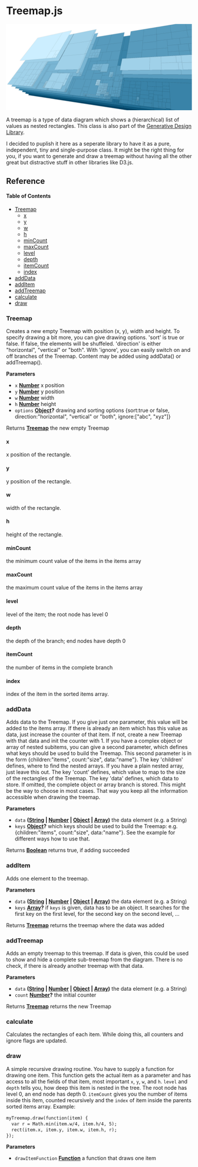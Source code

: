 # Treemap.js

![Cover](images/cover.png)

A treemap is a type of data diagram  which shows a (hierarchical) list of values as nested rectangles. This class is also part of the [Generative Design Library](https://github.com/generative-design/generative-design-library.js).

I decided to puplish it here as a seperate library to have it as a pure, independent, tiny and single-purpose class. It might be the right thing for you, if you want to generate and draw a treemap without having all the other great but distractive stuff in other libraries like D3.js.

## Reference

<!-- Generated by documentation.js. Update this documentation by updating the source code. -->

#### Table of Contents

-   [Treemap](#treemap)
    -   [x](#x)
    -   [y](#y)
    -   [w](#w)
    -   [h](#h)
    -   [minCount](#mincount)
    -   [maxCount](#maxcount)
    -   [level](#level)
    -   [depth](#depth)
    -   [itemCount](#itemcount)
    -   [index](#index)
-   [addData](#adddata)
-   [addItem](#additem)
-   [addTreemap](#addtreemap)
-   [calculate](#calculate)
-   [draw](#draw)

### Treemap

Creates a new empty Treemap with position (x, y), width and height. 
To specify drawing a bit more, you can give drawing options. 'sort' is true or false. If false, the elements will be shuffeled.
'direction' is either "horizontal", "vertical" or "both". With 'ignore', you can easily switch on and off branches of the Treemap. 
Content may be added using addData() or addTreemap().

**Parameters**

-   `x` **[Number](https://developer.mozilla.org/docs/Web/JavaScript/Reference/Global_Objects/Number)** x position
-   `y` **[Number](https://developer.mozilla.org/docs/Web/JavaScript/Reference/Global_Objects/Number)** y position
-   `w` **[Number](https://developer.mozilla.org/docs/Web/JavaScript/Reference/Global_Objects/Number)** width
-   `h` **[Number](https://developer.mozilla.org/docs/Web/JavaScript/Reference/Global_Objects/Number)** height
-   `options` **[Object](https://developer.mozilla.org/docs/Web/JavaScript/Reference/Global_Objects/Object)?** drawing and sorting options {sort:true or false, direction:"horizontal", "vertical" or "both", ignore:["abc", "xyz"]}

Returns **[Treemap](#treemap)** the new empty Treemap

#### x

x position of the rectangle.

#### y

y position of the rectangle.

#### w

width of the rectangle.

#### h

height of the rectangle.

#### minCount

the minimum count value of the items in the items array

#### maxCount

the maximum count value of the items in the items array

#### level

level of the item; the root node has level 0

#### depth

the depth of the branch; end nodes have depth 0

#### itemCount

the number of items in the complete branch

#### index

index of the item in the sorted items array.

### addData

Adds data to the Treemap. If you give just one parameter, this value will be added to the items array.
If there is already an item which has this value as data, just increase the counter of that item.
If not, create a new Treemap with that data and init the counter with 1.
If you have a complex object or array of nested subitems, you can give a second parameter, 
which defines what keys should be used to build the Treemap. This second parameter is in the form
{children:"items", count:"size", data:"name"}. 
The key 'children' defines, where to find the nested arrays. If you have a plain nested array, just leave this out. 
The key 'count' defines, which value to map to the size of the rectangles of the Treemap.
The key 'data' defines, which data to store. If omitted, the complete object or array branch is stored. 
This might be the way to choose in most cases. That way you keep all the information accessible when drawing the treemap.

**Parameters**

-   `data` **([String](https://developer.mozilla.org/docs/Web/JavaScript/Reference/Global_Objects/String) \| [Number](https://developer.mozilla.org/docs/Web/JavaScript/Reference/Global_Objects/Number) \| [Object](https://developer.mozilla.org/docs/Web/JavaScript/Reference/Global_Objects/Object) \| [Array](https://developer.mozilla.org/docs/Web/JavaScript/Reference/Global_Objects/Array))** the data element (e.g. a String)
-   `keys` **[Object](https://developer.mozilla.org/docs/Web/JavaScript/Reference/Global_Objects/Object)?** which keys should be used to build the Treemap: e.g. {children:"items", count:"size", data:"name"}. See the example for different ways how to use that.

Returns **[Boolean](https://developer.mozilla.org/docs/Web/JavaScript/Reference/Global_Objects/Boolean)** returns true, if adding succeeded

### addItem

Adds one element to the treemap.

**Parameters**

-   `data` **([String](https://developer.mozilla.org/docs/Web/JavaScript/Reference/Global_Objects/String) \| [Number](https://developer.mozilla.org/docs/Web/JavaScript/Reference/Global_Objects/Number) \| [Object](https://developer.mozilla.org/docs/Web/JavaScript/Reference/Global_Objects/Object) \| [Array](https://developer.mozilla.org/docs/Web/JavaScript/Reference/Global_Objects/Array))** the data element (e.g. a String)
-   `keys` **[Array](https://developer.mozilla.org/docs/Web/JavaScript/Reference/Global_Objects/Array)?** if `keys` is given, data has to be an object. It searches for the first key on the first level, for the second key on the second level, ...

Returns **[Treemap](#treemap)** returns the treemap where the data was added

### addTreemap

Adds an empty treemap to this treemap. If data is given, this could be used 
to show and hide a complete sub-treemap from the diagram. There is no check,
if there is already another treemap with that data.

**Parameters**

-   `data` **([String](https://developer.mozilla.org/docs/Web/JavaScript/Reference/Global_Objects/String) \| [Number](https://developer.mozilla.org/docs/Web/JavaScript/Reference/Global_Objects/Number) \| [Object](https://developer.mozilla.org/docs/Web/JavaScript/Reference/Global_Objects/Object) \| [Array](https://developer.mozilla.org/docs/Web/JavaScript/Reference/Global_Objects/Array))** the data element (e.g. a String)
-   `count` **[Number](https://developer.mozilla.org/docs/Web/JavaScript/Reference/Global_Objects/Number)?** the initial counter

Returns **[Treemap](#treemap)** returns the new Treemap

### calculate

Calculates the rectangles of each item. While doing this, all counters 
and ignore flags are updated.

### draw

A simple recursive drawing routine. You have to supply a function for drawing one item. This function gets the actual item 
as a parameter and has access to all the fields of that item, most important `x`, `y`, `w`, and `h`.
`level` and `depth` tells you, how deep this item is nested in the tree. The root node has level 0, an end node has depth 0. `itemCount` gives you the number of items inside this item, counted recursively and the `index` of item inside the parents sorted items array.
Example:         

    myTreemap.draw(function(item) { 
      var r = Math.min(item.w/4, item.h/4, 5);
      rect(item.x, item.y, item.w, item.h, r); 
    }); 

**Parameters**

-   `drawItemFunction` **[Function](https://developer.mozilla.org/docs/Web/JavaScript/Reference/Statements/function)** a function that draws one item
